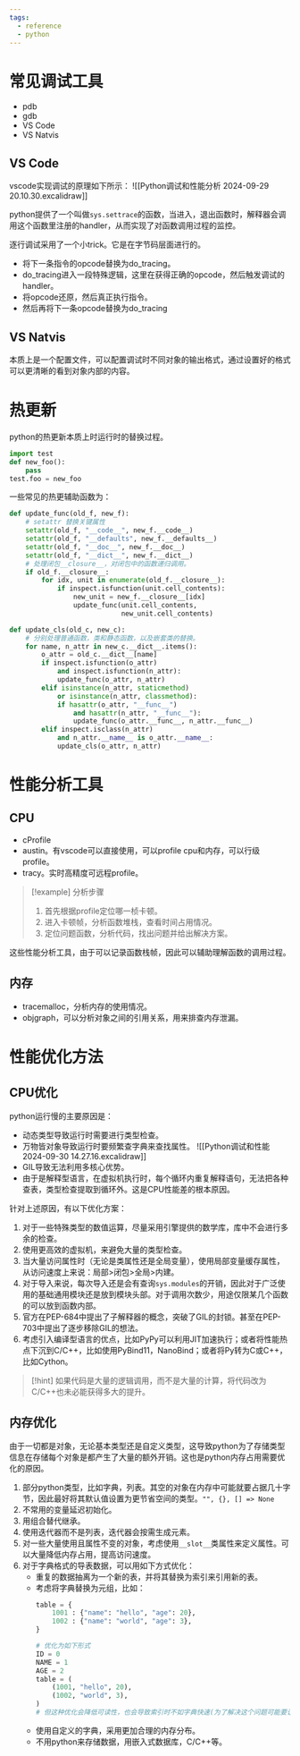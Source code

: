 ```yaml
---
tags:
  - reference
  - python
---
```

# 常见调试工具

- pdb
- gdb
- VS Code
- VS Natvis

## VS Code

vscode实现调试的原理如下所示：
![[Python调试和性能分析 2024-09-29 20.10.30.excalidraw]]

python提供了一个叫做`sys.settrace`的函数，当进入，退出函数时，解释器会调用这个函数里注册的handler，从而实现了对函数调用过程的监控。

逐行调试采用了一个小trick。它是在字节码层面进行的。
- 将下一条指令的opcode替换为do_tracing。
- do_tracing进入一段特殊逻辑，这里在获得正确的opcode，然后触发调试的handler。
- 将opcode还原，然后真正执行指令。
- 然后再将下一条opcode替换为do_tracing

## VS Natvis

本质上是一个配置文件，可以配置调试时不同对象的输出格式，通过设置好的格式可以更清晰的看到对象内部的内容。

# 热更新

python的热更新本质上时运行时的替换过程。

```python
import test
def new_foo():
	pass
test.foo = new_foo
```

一些常见的热更辅助函数为：
```python
def update_func(old_f, new_f):
	# setattr 替换关键属性
	setattr(old_f, "__code__", new_f.__code__)
	setattr(old_f, "__defaults", new_f.__defaults__)
	setattr(old_f, "__doc__", new_f.__doc__)
	setattr(old_f, "__dict__", new_f.__dict__)
	# 处理闭包__closure__，对闭包中的函数递归调用。
	if old_f.__closure__:
		for idx, unit in enumerate(old_f.__closure__):
			if inspect.isfunction(unit.cell_contents):
				new_unit = new_f.__closure__[idx]
				update_func(unit.cell_contents,
							new_unit.cell_contents)

def update_cls(old_c, new_c):
	# 分别处理普通函数，类和静态函数，以及嵌套类的替换。
	for name, n_attr in new_c.__dict__.items():
		o_attr = old_c.__dict__[name]
		if inspect.isfunction(o_attr)
			and inspect.isfunction(n_attr):
			update_func(o_attr, n_attr)
		elif isinstance(n_attr, staticmethod)
			or isinstance(n_attr, classmethod):
			if hasattr(o_attr, "__func__")
				and hasattr(n_attr, "__func__"):
				update_func(o_attr.__func__, n_attr.__func__)
		elif inspect.isclass(n_attr)
			and n_attr.__name__ is o_attr.__name__:
			update_cls(o_attr, n_attr)
```

# 性能分析工具

## CPU

- cProfile
- austin。有vscode可以直接使用，可以profile cpu和内存，可以行级profile。
- tracy。实时高精度可远程profile。

> [!example] 分析步骤
> 1. 首先根据profile定位哪一桢卡顿。
> 2. 进入卡顿帧，分析函数堆栈，查看时间占用情况。
> 3. 定位问题函数，分析代码，找出问题并给出解决方案。

这些性能分析工具，由于可以记录函数栈帧，因此可以辅助理解函数的调用过程。

## 内存

- tracemalloc，分析内存的使用情况。
- objgraph，可以分析对象之间的引用关系，用来排查内存泄漏。

# 性能优化方法

## CPU优化

python运行慢的主要原因是：
- 动态类型导致运行时需要进行类型检查。
- 万物皆对象导致运行时要频繁查字典来查找属性。
	![[Python调试和性能 2024-09-30 14.27.16.excalidraw]]
- GIL导致无法利用多核心优势。
- 由于是解释型语言，在虚拟机执行时，每个循环内重复解释语句，无法把各种查表，类型检查提取到循环外。这是CPU性能差的根本原因。

针对上述原因，有以下优化方案：
1. 对于一些特殊类型的数值运算，尽量采用引擎提供的数学库，库中不会进行多余的检查。
2. 使用更高效的虚拟机，来避免大量的类型检查。
3. 当大量访问属性时（无论是类属性还是全局变量），使用局部变量缓存属性，从访问速度上来说：局部>闭包>全局>内建。
4. 对于导入来说，每次导入还是会有查询`sys.modules`的开销，因此对于广泛使用的基础通用模块还是放到模块头部。对于调用次数少，用途仅限某几个函数的可以放到函数内部。
5. 官方在PEP-684中提出了子解释器的概念，突破了GIL的封锁。甚至在PEP-703中提出了逐步移除GIL的想法。
6. 考虑引入编译型语言的优点，比如PyPy可以利用JIT加速执行；或者将性能热点下沉到C/C++，比如使用PyBind11，NanoBind；或者将Py转为C或C++，比如Cython。

> [!hint]
> 如果代码是大量的逻辑调用，而不是大量的计算，将代码改为C/C++也未必能获得多大的提升。

## 内存优化

由于一切都是对象，无论基本类型还是自定义类型，这导致python为了存储类型信息在存储每个对象是都产生了大量的额外开销。这也是python内存占用需要优化的原因。

1. 部分python类型，比如字典，列表。其空的对象在内存中可能就要占据几十字节，因此最好将其默认值设置为更节省空间的类型。`"", {}, [] => None`
2. 不常用的变量延迟初始化。
3. 用组合替代继承。
4. 使用迭代器而不是列表，迭代器会按需生成元素。
5. 对一些大量使用且属性不变的对象，考虑使用`__slot__`类属性来定义属性。可以大量降低内存占用，提高访问速度。
6. 对于字典格式的导表数据，可以用如下方式优化：
	- 重复的数据抽离为一个新的表，并将其替换为索引来引用新的表。
	- 考虑将字典替换为元组，比如：
		```python
		table = {
			1001 : {"name": "hello", "age": 20},
			1002 : {"name": "world", "age": 3},
		}
		
		# 优化为如下形式
		ID = 0
		NAME = 1
		AGE = 2
		table = (
			(1001, "hello", 20),
			(1002, "world", 3),
		)
		# 但这种优化会降低可读性，也会导致索引时不如字典快速(为了解决这个问题可能要让ID和元组下标一一对应。)
		```
	- 使用自定义的字典，采用更加合理的内存分布。
	- 不用python来存储数据，用嵌入式数据库，C/C++等。
